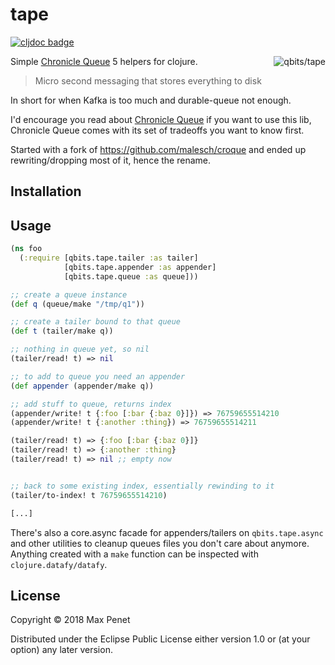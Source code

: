 # tape

[![cljdoc badge](https://cljdoc.xyz/badge/cc.qbits/tape)](https://cljdoc.xyz/d/cc.qbits/tape/CURRENT)

<img src="http://i.imgur.com/yNrbl1D.png" title="qbits/tape" align="right"/>

Simple [Chronicle Queue](https://github.com/OpenHFT/Chronicle-Queue) 5
helpers for clojure.

> Micro second messaging that stores everything to disk

In short for when Kafka is too much and durable-queue not enough.

I'd encourage you read about [Chronicle
Queue](https://github.com/OpenHFT/Chronicle-Queue) if you want to use
this lib, Chronicle Queue comes with its set of tradeoffs you want to
know first.

Started with a fork of https://github.com/malesch/croque and ended up
rewriting/dropping most of it, hence the rename.

## Installation

<!-- `tape` is [available on Clojars](https://clojars.org/cc.qbits/tape). -->

## Usage

``` clj
(ns foo
  (:require [qbits.tape.tailer :as tailer]
            [qbits.tape.appender :as appender]
            [qbits.tape.queue :as queue]))

;; create a queue instance
(def q (queue/make "/tmp/q1"))

;; create a tailer bound to that queue
(def t (tailer/make q))

;; nothing in queue yet, so nil
(tailer/read! t) => nil

;; to add to queue you need an appender
(def appender (appender/make q))

;; add stuff to queue, returns index
(appender/write! t {:foo [:bar {:baz 0}]}) => 76759655514210
(appender/write! t {:another :thing}) => 76759655514211

(tailer/read! t) => {:foo [:bar {:baz 0}]}
(tailer/read! t) => {:another :thing}
(tailer/read! t) => nil ;; empty now


;; back to some existing index, essentially rewinding to it
(tailer/to-index! t 76759655514210)

[...]
```

There's also a core.async facade for appenders/tailers on
`qbits.tape.async` and other utilities to cleanup queues files you
don't care about anymore. Anything created with a `make` function can
be inspected with `clojure.datafy/datafy`.


## License

Copyright © 2018 Max Penet

Distributed under the Eclipse Public License either version 1.0 or (at
your option) any later version.
